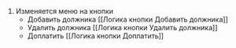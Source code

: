 1. Изменяется меню на кнопки
	- Добавить должника [[Логика кнопки Добавить должника]]
	- Удалить должника  [[Логика кнопки Удалить должника]]
	- Доплатить  [[Логика кнопки Доплатить]]